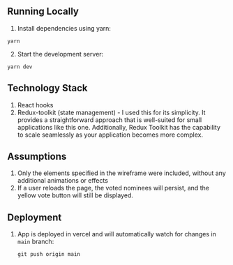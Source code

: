 ## Running Locally

1. Install dependencies using yarn:

```shell
yarn
```

2. Start the development server:

```shell
yarn dev
```

## Technology Stack

1. React hooks
2. Redux-toolkit (state management) - I used this for its simplicity. It provides a straightforward approach that is well-suited for small applications like this one. Additionally, Redux Toolkit has the capability to scale seamlessly as your application becomes more complex.

## Assumptions

1. Only the elements specified in the wireframe were included, without any additional animations or effects
2. If a user reloads the page, the voted nominees will persist, and the yellow vote button will still be displayed.

## Deployment

1. App is deployed in vercel and will automatically watch for changes in `main` branch:
   ```
   git push origin main
   ```
